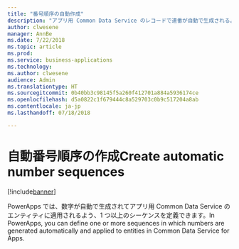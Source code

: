 ```yaml
---
title: "番号順序の自動作成"
description: "アプリ用 Common Data Service のレコードで連番が自動で生成されるよう番号順序を定義します。"
author: clwesene
manager: AnnBe
ms.date: 7/22/2018
ms.topic: article
ms.prod: 
ms.service: business-applications
ms.technology: 
ms.author: clwesene
audience: Admin
ms.translationtype: HT
ms.sourcegitcommit: 0b40bb3c98145f5a260f412701a884a5936174ce
ms.openlocfilehash: d5a0822c1f679444c8a529703c0b9c517204a8ab
ms.contentlocale: ja-jp
ms.lasthandoff: 07/18/2018

---
```

# <a name="create-automatic-number-sequences"></a><span data-ttu-id="9b5f8-103">自動番号順序の作成</span><span class="sxs-lookup"><span data-stu-id="9b5f8-103">Create automatic number sequences</span></span>


[!include[banner](../../includes/banner.md)]

<span data-ttu-id="9b5f8-104">PowerApps では、数字が自動で生成されてアプリ用  Common Data Service のエンティティに適用されるよう、1 つ以上のシーケンスを定義できます。</span><span class="sxs-lookup"><span data-stu-id="9b5f8-104">In PowerApps, you can define one or more sequences in which numbers are generated automatically and applied to entities in Common Data Service for Apps.</span></span>

